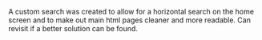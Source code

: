 A custom search was created to allow for a horizontal search on the home screen and to make out main html pages cleaner 
and  more readable. Can revisit if a better solution can be found.